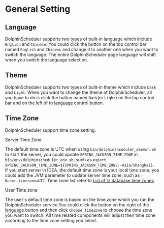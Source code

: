 # General Setting

## Language

DolphinScheduler supports two types of built-in language which include `English` and `Chinese`. You could click the button
on the top control bar named `English` and `Chinese` and change it to another one when you want to switch the language.
The entire DolphinScheduler page language will shift when you switch the language selection.

## Theme

DolphinScheduler supports two types of built-in theme which include `Dark` and `Light`. When you want to change the theme
of DolphinScheduler, all you have to do is click the button named `Dark`(or `Light`) on the top control bar and on the left
of to [language](#language) control button.

## Time Zone

DolphinScheduler support time zone setting. 

Server Time Zone

The default time zone is UTC when using `bin/dolphinshceduler_daemon.sh` to start the server, you could update `SPRING_JACKSON_TIME_ZONE` in `bin/env/dolphinscheduler_env.sh`, such as `export SPRING_JACKSON_TIME_ZONE=${SPRING_JACKSON_TIME_ZONE:-Asia/Shanghai}`.<br>
If you start server in IDEA, the default time zone is your local time zone, you could add the JVM parameter to update server time zone, such as `-Duser.timezone=UTC`. Time zone list refer to [List of tz database time zones](https://en.wikipedia.org/wiki/List_of_tz_database_time_zones)

User Time zone

The user's default time zone is based on the time zone which you run the DolphinScheduler service.You could
click the button on the right of the [language](#language) button and then click `Choose timeZone` to choose the time zone
you want to switch. All time related components will adjust their time zone according to the time zone setting you select.


